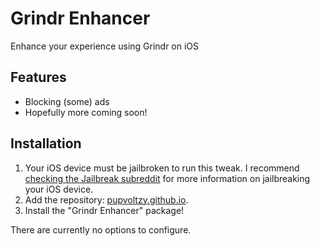 # Grindr Enhancer

Enhance your experience using Grindr on iOS

## Features

- Blocking (some) ads
- Hopefully more coming soon!

## Installation

1. Your iOS device must be jailbroken to run this tweak. I recommend [checking the Jailbreak subreddit](https://www.reddit.com/r/jailbreak/wiki/ios/canijailbreak) for more information on jailbreaking your iOS device.
2. Add the repository: [pupvoltzy.github.io](https://pupvoltzy.github.io).
3. Install the "Grindr Enhancer" package!

There are currently no options to configure.
